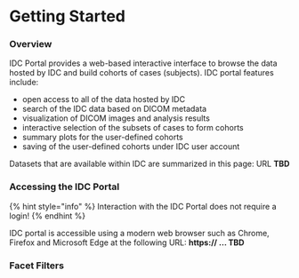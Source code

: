 # Getting Started

### Overview

IDC Portal provides a web-based interactive interface to browse the data hosted by IDC and build cohorts of cases \(subjects\). IDC portal features include:

* open access to all of the data hosted by IDC
* search of the IDC data based on DICOM metadata
* visualization of DICOM images and analysis results
* interactive selection of the subsets of cases to form cohorts
* summary plots for the user-defined cohorts
* saving of the user-defined cohorts under IDC user account

Datasets that are available within IDC are summarized in this page: URL **TBD**

### Accessing the IDC Portal

{% hint style="info" %}
Interaction with the IDC Portal does not require a login!
{% endhint %}

IDC portal is accessible using a modern web browser such as Chrome, Firefox and Microsoft Edge at the following URL: **https:// ... TBD**

### Facet Filters



